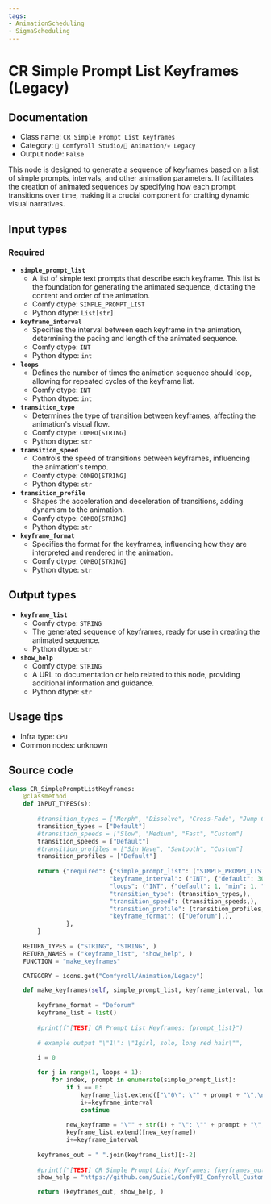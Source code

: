 ```yaml
---
tags:
- AnimationScheduling
- SigmaScheduling
---
```


# CR Simple Prompt List Keyframes (Legacy)
## Documentation
- Class name: `CR Simple Prompt List Keyframes`
- Category: `🧩 Comfyroll Studio/🎥 Animation/💀 Legacy`
- Output node: `False`

This node is designed to generate a sequence of keyframes based on a list of simple prompts, intervals, and other animation parameters. It facilitates the creation of animated sequences by specifying how each prompt transitions over time, making it a crucial component for crafting dynamic visual narratives.
## Input types
### Required
- **`simple_prompt_list`**
    - A list of simple text prompts that describe each keyframe. This list is the foundation for generating the animated sequence, dictating the content and order of the animation.
    - Comfy dtype: `SIMPLE_PROMPT_LIST`
    - Python dtype: `List[str]`
- **`keyframe_interval`**
    - Specifies the interval between each keyframe in the animation, determining the pacing and length of the animated sequence.
    - Comfy dtype: `INT`
    - Python dtype: `int`
- **`loops`**
    - Defines the number of times the animation sequence should loop, allowing for repeated cycles of the keyframe list.
    - Comfy dtype: `INT`
    - Python dtype: `int`
- **`transition_type`**
    - Determines the type of transition between keyframes, affecting the animation's visual flow.
    - Comfy dtype: `COMBO[STRING]`
    - Python dtype: `str`
- **`transition_speed`**
    - Controls the speed of transitions between keyframes, influencing the animation's tempo.
    - Comfy dtype: `COMBO[STRING]`
    - Python dtype: `str`
- **`transition_profile`**
    - Shapes the acceleration and deceleration of transitions, adding dynamism to the animation.
    - Comfy dtype: `COMBO[STRING]`
    - Python dtype: `str`
- **`keyframe_format`**
    - Specifies the format for the keyframes, influencing how they are interpreted and rendered in the animation.
    - Comfy dtype: `COMBO[STRING]`
    - Python dtype: `str`
## Output types
- **`keyframe_list`**
    - Comfy dtype: `STRING`
    - The generated sequence of keyframes, ready for use in creating the animated sequence.
    - Python dtype: `str`
- **`show_help`**
    - Comfy dtype: `STRING`
    - A URL to documentation or help related to this node, providing additional information and guidance.
    - Python dtype: `str`
## Usage tips
- Infra type: `CPU`
- Common nodes: unknown


## Source code
```python
class CR_SimplePromptListKeyframes:
    @classmethod
    def INPUT_TYPES(s):
    
        #transition_types = ["Morph", "Dissolve", "Cross-Fade", "Jump Cut"]
        transition_types = ["Default"]
        #transition_speeds = ["Slow", "Medium", "Fast", "Custom"]
        transition_speeds = ["Default"]
        #transition_profiles = ["Sin Wave", "Sawtooth", "Custom"]
        transition_profiles = ["Default"]
        
        return {"required": {"simple_prompt_list": ("SIMPLE_PROMPT_LIST",),
                            "keyframe_interval": ("INT", {"default": 30, "min": 0, "max": 999, "step": 1,}),
                            "loops": ("INT", {"default": 1, "min": 1, "max": 1000}),
                            "transition_type": (transition_types,),
                            "transition_speed": (transition_speeds,),
                            "transition_profile": (transition_profiles,),
                            "keyframe_format": (["Deforum"],),
                },         
        }
    
    RETURN_TYPES = ("STRING", "STRING", )
    RETURN_NAMES = ("keyframe_list", "show_help", )
    FUNCTION = "make_keyframes"

    CATEGORY = icons.get("Comfyroll/Animation/Legacy")

    def make_keyframes(self, simple_prompt_list, keyframe_interval, loops, transition_type, transition_speed, transition_profile, keyframe_format, ):
    
        keyframe_format = "Deforum"
        keyframe_list = list()
        
        #print(f"[TEST] CR Prompt List Keyframes: {prompt_list}") 
        
        # example output "\"1\": \"1girl, solo, long red hair\"",
        
        i = 0

        for j in range(1, loops + 1): 
            for index, prompt in enumerate(simple_prompt_list):
                if i == 0:
                    keyframe_list.extend(["\"0\": \"" + prompt + "\",\n"])
                    i+=keyframe_interval  
                    continue
                
                new_keyframe = "\"" + str(i) + "\": \"" + prompt + "\",\n"
                keyframe_list.extend([new_keyframe])
                i+=keyframe_interval 
        
        keyframes_out = " ".join(keyframe_list)[:-2]
              
        #print(f"[TEST] CR Simple Prompt List Keyframes: {keyframes_out}")   
        show_help = "https://github.com/Suzie1/ComfyUI_Comfyroll_CustomNodes/wiki/Prompt-Nodes#cr-simple-prompt-list-keyframes"

        return (keyframes_out, show_help, )

```

